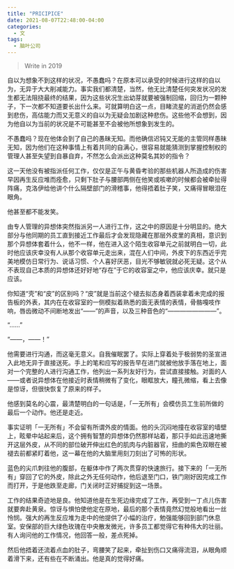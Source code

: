 ```yaml
---
title: "PRICIPICE"
date: 2021-08-07T22:48:00-04:00
categories:
  - 文
tags:
  - 脑叶公司
---
```


>Write in 2019

自以为想象不到这样的状况，不愚蠢吗？在原本可以承受的时候进行这样的自以为，无异于大大削减能力。事实我们都清楚，当然，他无比清楚任何突发状况的发生都无法阻挠最终的结果，因为这些状况生出幼芽就要被强制回缩，回归为一颗种子，下一次都不知道要长出什么来。可就算明白这一点，目睹流星的消逝仍然会感到悲伤，高估能力而又无意义的自以为无疑会加剧这种悲伤。这些他不会想到，因为他自以为当前的状况是不可能甚至不会被他所想象到发生的。

不愚蠢吗？现在他体会到了自己的愚昧无知。而他确信迟钝又无能的主管同样愚昧无知，因为他们在这种事情上有着共同的自满心，很容易就能猜测到掌握控制权的管理人甚至失望到自暴自弃，不然怎么会派出这种莫名其妙的指令？

这一天他没有被指派任何工作，仅仅是正午与黄昏考验的那些机器人所造成的伤害早因再生反应堆而痊愈，只剩下肚子与腰部两侧在他笑或咳嗽的时候都会被牵扯得阵痛，克洛伊给他讲个什么隔壁部门的滑稽事，他得捂着肚子笑，又痛得冒眼泪在眼角。

他甚至都不能发笑。

由专人管理的异想体突然指派另一人进行工作，这之中的原因是十分明显的。绝大部分与他同期的员工直到接近工作最后才会发现隐藏在那层外皮里的真相，意识到那个异想体套着什么，他不一样，他在进入这个陌生收容单元之前就明白一切，此时他应该庆幸没有人从那个收容单元走出来，混在人们中间，外皮下的东西近乎完美地模仿日常行为、说话习惯、个人喜好厌恶，目光不够敏锐就必死无疑。这个从不表现自己本质的异想体还好好地“存在”于它的收容室之中，他应该庆幸。就只是应该。

你知道“壳”和“皮”的区别吗？“皮”就是当前这个褪去拟态身着西装拿着未完成的报告板的外表，其内在在收容室的一侧模拟着熟悉的面无表情的表情，骨骼嘎吱作响，唇齿微动不间断地发出“——”的声音，以及三种音色的“————————”。

“……”

“——，——！”

他需要进行沟通，而这毫无意义。自我催眠罢了。实际上穿着处于极弱势的圣宣进入此地无异于直接送死。手上的笔和应写的报告早在进门就被他放手落在地上，面对一个完整的人进行沟通工作，他列出一系列友好行为，尝试直接接触。对面的人——或者说异想体在他接近时表情稍微有了变化，眼眶放大，瞳孔微缩，看上去像是惊讶，但很快恢复了原来的样子。

他感到莫名的心震，最清楚明白的一句话是，「一无所有」会模仿员工生前所做的最后一个动作。他还是走近。

事实证明「一无所有」不会留有所谓外皮的情面。他的头沉闷地撞在收容室的墙壁上，眩晕中站起来后，这个拥有智慧的异想体仍然那样站着，那只手如此迅速地撕开这层外皮，从不同的部位破开伸出红色的肌肉与内脏器官，扭曲的紫色双眼在被褪去前都紧盯着他，这一幕在他的大脑里用刻刀刻出了可怖的形状。

蓝色的尖爪刺往他的腹部，在躯体中作了两次贯穿的快速旅行。接下来的「一无所有」穿回了它的外皮，除此之外无任何动作，他后退至门口，铁门刚好因完成工作而打开，于是他跌至走廊，门关闭时正好捕捉到这一场景。

工作的结果奇迹地是良。他知道他是在生死边缘完成了工作，再受到一丁点儿伤害就要奔赴黄泉。惊讶与惧怕使他定在原地，最后的那个表情竟然幻觉般地看出一丝怜悯。强大的再生反应堆为走中的他提供了小幅的治疗，勉强能够回到部门休息室。安保部的巨大绿色玫瑰在中央散发微光，许多员工都觉得它有种伟大的壮丽。有人询问他的工作情况，他回答一般，差点死掉。

然后他捂着还流着点血的肚子，弯腰笑了起来，牵扯到伤口又痛得流泪，从眼角顺着滑下来，还有些在不断涌出。他是真的觉得好痛。
